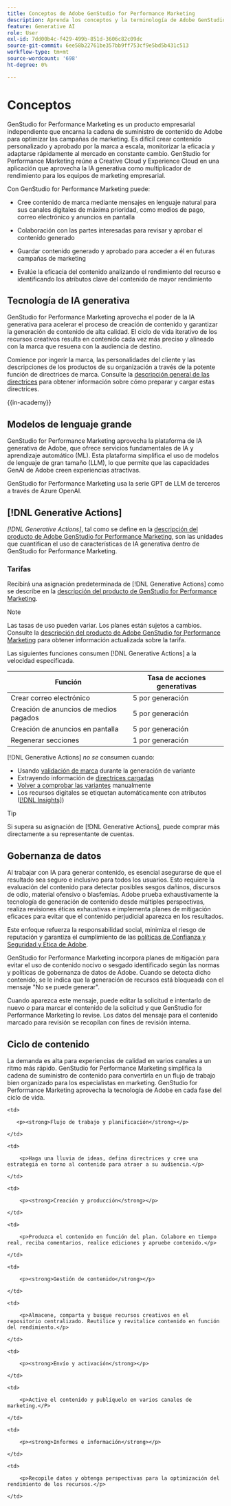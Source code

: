 ```yaml
---
title: Conceptos de Adobe GenStudio for Performance Marketing
description: Aprenda los conceptos y la terminología de Adobe GenStudio for Performance Marketing.
feature: Generative AI
role: User
exl-id: 7dd00b4c-f429-499b-851d-3606c82c09dc
source-git-commit: 6ee58b22761be357bb9ff753cf9e5bd5b431c513
workflow-type: tm+mt
source-wordcount: '698'
ht-degree: 0%

---
```


# Conceptos 

GenStudio for Performance Marketing es un producto empresarial independiente que encarna la cadena de suministro de contenido de Adobe para optimizar las campañas de marketing. Es difícil crear contenido personalizado y aprobado por la marca a escala, monitorizar la eficacia y adaptarse rápidamente al mercado en constante cambio. GenStudio for Performance Marketing reúne a Creative Cloud y Experience Cloud en una aplicación que aprovecha la IA generativa como multiplicador de rendimiento para los equipos de marketing empresarial.

Con GenStudio for Performance Marketing puede:

* Cree contenido de marca mediante mensajes en lenguaje natural para sus canales digitales de máxima prioridad, como medios de pago, correo electrónico y anuncios en pantalla

* Colaboración con las partes interesadas para revisar y aprobar el contenido generado
* Guardar contenido generado y aprobado para acceder a él en futuras campañas de marketing
* Evalúe la eficacia del contenido analizando el rendimiento del recurso e identificando los atributos clave del contenido de mayor rendimiento

## Tecnología de IA generativa

GenStudio for Performance Marketing aprovecha el poder de la IA generativa para acelerar el proceso de creación de contenido y garantizar la generación de contenido de alta calidad. El ciclo de vida iterativo de los recursos creativos resulta en contenido cada vez más preciso y alineado con la marca que resuena con la audiencia de destino.

Comience por ingerir la marca, las personalidades del cliente y las descripciones de los productos de su organización a través de la potente función de directrices de marca. Consulte la [descripción general de las directrices](../user-guide/guidelines/overview.md) para obtener información sobre cómo preparar y cargar estas directrices.

{{in-academy}}

## Modelos de lenguaje grande

GenStudio for Performance Marketing aprovecha la plataforma de IA generativa de Adobe, que ofrece servicios fundamentales de IA y aprendizaje automático (ML). Esta plataforma simplifica el uso de modelos de lenguaje de gran tamaño (LLM), lo que permite que las capacidades GenAI de Adobe creen experiencias atractivas.

GenStudio for Performance Marketing usa la serie GPT de LLM de terceros a través de Azure OpenAI.<!-- Claude, and Gemini models. -->

## [!DNL Generative Actions]

_[!DNL Generative Actions]_, tal como se define en la [descripción del producto de Adobe GenStudio for Performance Marketing](https://helpx.adobe.com/es/legal/product-descriptions/adobe-genstudio-for-performance-marketing---product-description.html), son las unidades que cuantifican el uso de características de IA generativa dentro de GenStudio for Performance Marketing.

<!-- Add example about usage mode?
Where users check how many generative actions they have left
How they re-up their genactions
If genactions roll over month to month or not -->

### Tarifas

Recibirá una asignación predeterminada de [!DNL Generative Actions] como se describe en la [descripción del producto de GenStudio for Performance Marketing](https://helpx.adobe.com/es/legal/product-descriptions/adobe-genstudio-for-performance-marketing---product-description.html).

>[!NOTE]
>
>Las tasas de uso pueden variar. Los planes están sujetos a cambios. Consulte la [descripción del producto de Adobe GenStudio for Performance Marketing](https://helpx.adobe.com/es/legal/product-descriptions/adobe-genstudio-for-performance-marketing---product-description.html) para obtener información actualizada sobre la tarifa.

Las siguientes funciones consumen [!DNL Generative Actions] a la velocidad especificada.

| Función | Tasa de acciones generativas |
| -----------------------  | ------------------ |
| Crear correo electrónico | 5 por generación |
| Creación de anuncios de medios pagados | 5 por generación |
| Creación de anuncios en pantalla | 5 por generación |
| Regenerar secciones | 1 por generación |

<!-- | Generate on-brand images | 1 per prompt  |
| Translation              | 1 per prompt  |
| Video: ADLS              | 1 per prompt  |
| Video: TTS + Avatar      | 1 per prompt  | -->

[!DNL Generative Actions] _no se_ consumen cuando:

* Usando [validación de marca](/help/user-guide/guidelines/brand-validation.md) durante la generación de variante
* Extrayendo información de [directrices cargadas](/help/user-guide/guidelines/add-guidelines.md)
* [Volver a comprobar las variantes](/help/user-guide/guidelines/brand-validation.md#improve-brand-alignment) manualmente
* Los recursos digitales se etiquetan automáticamente con atributos ([[!DNL Insights]](/help/user-guide/insights/overview.md))

>[!TIP]
>
>Si supera su asignación de [!DNL Generative Actions], puede comprar más directamente a su representante de cuentas.

## Gobernanza de datos

Al trabajar con IA para generar contenido, es esencial asegurarse de que el resultado sea seguro e inclusivo para todos los usuarios. Esto requiere la evaluación del contenido para detectar posibles sesgos dañinos, discursos de odio, material ofensivo o blasfemias. Adobe prueba exhaustivamente la tecnología de generación de contenido desde múltiples perspectivas, realiza revisiones éticas exhaustivas e implementa planes de mitigación eficaces para evitar que el contenido perjudicial aparezca en los resultados.

Este enfoque refuerza la responsabilidad social, minimiza el riesgo de reputación y garantiza el cumplimiento de las [políticas de Confianza y Seguridad y Ética de Adobe](https://www.adobe.com/content/dam/cc/en/ai-ethics/pdfs/Adobe-AI-Ethics-Principles.pdf).

GenStudio for Performance Marketing incorpora planes de mitigación para evitar el uso de contenido nocivo o sesgado identificado según las normas y políticas de gobernanza de datos de Adobe. Cuando se detecta dicho contenido, se le indica que la generación de recursos está bloqueada con el mensaje &quot;No se puede generar&quot;.

Cuando aparezca este mensaje, puede editar la solicitud e intentarlo de nuevo _o_ para marcar el contenido de la solicitud y que GenStudio for Performance Marketing lo revise. Los datos del mensaje para el contenido marcado para revisión se recopilan con fines de revisión interna.

## Ciclo de contenido

La demanda es alta para experiencias de calidad en varios canales a un ritmo más rápido. GenStudio for Performance Marketing simplifica la cadena de suministro de contenido para convertirla en un flujo de trabajo bien organizado para los especialistas en marketing. GenStudio for Performance Marketing aprovecha la tecnología de Adobe en cada fase del ciclo de vida.

<table style="table-layout:auto">

<tr style="border: 0;">

    <td>

       <p><strong>Flujo de trabajo y planificación</strong></p>

    </td>

    <td>

        <p>Haga una lluvia de ideas, defina directrices y cree una estrategia en torno al contenido para atraer a su audiencia.</p>

    </td>

</tr>

<tr style="border: 0;">

    <td>

        <p><strong>Creación y producción</strong></p>

    </td>

    <td>

        <p>Produzca el contenido en función del plan. Colabore en tiempo real, reciba comentarios, realice ediciones y apruebe contenido.</p>

    </td>

</tr>

<tr style="border: 0;">

    <td>

        <p><strong>Gestión de contenido</strong></p>

    </td>

    <td>

        <p>Almacene, comparta y busque recursos creativos en el repositorio centralizado. Reutilice y revitalice contenido en función del rendimiento.</p>

    </td>

</tr>

<tr style="border: 0;">

    <td>

        <p><strong>Envío y activación</strong></p>

    </td>

    <td>

        <p>Active el contenido y publíquelo en varios canales de marketing.</P>

    </td>

</tr>

<tr style="border: 0;">

    <td>

        <p><strong>Informes e información</strong></p>

    </td>

    <td>

        <p>Recopile datos y obtenga perspectivas para la optimización del rendimiento de los recursos.</p>

    </td>

</tr>

</table>
